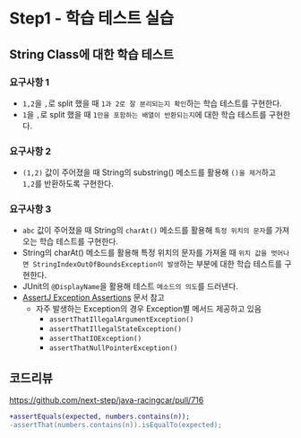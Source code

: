 # Step1 - 학습 테스트 실습

## String Class에 대한 학습 테스트

### 요구사항 1

- `1,2`을 `,`로 split 했을 때 `1과 2로 잘 분리되는지 확인`하는 학습 테스트를 구현한다.
- `1`을 `,`로 split 했을 때 `1만을 포함하는 배열이 반환되는지`에 대한 학습 테스트를 구현한다.

### 요구사항 2

- `(1,2)` 값이 주어졌을 때 String의 substring() 메소드를 활용해 `()을 제거`하고\
  `1,2`를 반환하도록 구현한다.

### 요구사항 3

- `abc` 값이 주어졌을 때 String의 `charAt()` 메소드를 활용해 `특정 위치의 문자`를 가져오는 학습 테스트를 구현한다.
- String의 charAt() 메소드를 활용해 특정 위치의 문자를 가져올 때 `위치 값을 벗어나면 StringIndexOutOfBoundsException이 발생`하는 부분에 대한 학습 테스트를 구현한다.
- JUnit의 `@DisplayName`을 활용해 테스트 `메소드의 의도`를 드러낸다.
- [AssertJ Exception Assertions](https://www.baeldung.com/assertj-exception-assertion) 문서 참고
  - 자주 발생하는 Exception의 경우 Exception별 메서드 제공하고 있음
    - `assertThatIllegalArgumentException()`
    - `assertThatIllegalStateException()`
    - `assertThatIOException()`
    - `assertThatNullPointerException()`

## 코드리뷰

https://github.com/next-step/java-racingcar/pull/716

```diff
+assertEquals(expected, numbers.contains(n));
-assertThat(numbers.contains(n)).isEqualTo(expected);
```

